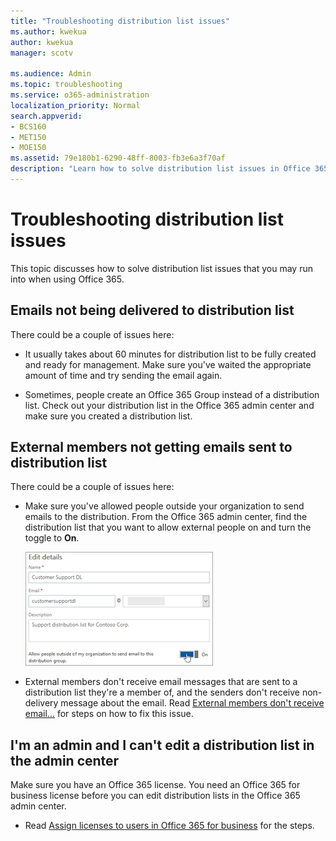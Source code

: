 ```yaml
---
title: "Troubleshooting distribution list issues"
ms.author: kwekua
author: kwekua
manager: scotv

ms.audience: Admin
ms.topic: troubleshooting
ms.service: o365-administration
localization_priority: Normal
search.appverid:
- BCS160
- MET150
- MOE150
ms.assetid: 79e180b1-6290-48ff-8003-fb3e6a3f70af
description: "Learn how to solve distribution list issues in Office 365 like emails not being delivered to the list, or external members not getting emails."
---
```


# Troubleshooting distribution list issues

This topic discusses how to solve distribution list issues that you may run into when using Office 365.
  
## Emails not being delivered to distribution list

There could be a couple of issues here:
  
- It usually takes about 60 minutes for distribution list to be fully created and ready for management. Make sure you've waited the appropriate amount of time and try sending the email again.
    
- Sometimes, people create an Office 365 Group instead of a distribution list. Check out your distribution list in the Office 365 admin center and make sure you created a distribution list.
    
## External members not getting emails sent to distribution list

There could be a couple of issues here:
  
- Make sure you've allowed people outside your organization to send emails to the distribution. From the Office 365 admin center, find the distribution list that you want to allow external people on and turn the toggle to **On**.
    
    ![Screenshot: Turn on toggle to allow external members to send to a dl](../media/76a5fb05-d0b9-403d-80b2-8308ec8a567f.png)
  
- External members don't receive email messages that are sent to a distribution list they're a member of, and the senders don't receive non-delivery message about the email. Read [External members don't receive email...](https://go.microsoft.com/fwlink/?LinkID=855988) for steps on how to fix this issue. 
    
## I'm an admin and I can't edit a distribution list in the admin center

Make sure you have an Office 365 license. You need an Office 365 for business license before you can edit distribution lists in the Office 365 admin center.
  
- Read [Assign licenses to users in Office 365 for business](../subscriptions-and-billing/assign-licenses-to-users.md) for the steps. 
    

